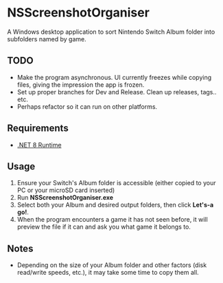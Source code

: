 # NSScreenshotOrganiser

A Windows desktop application to sort Nintendo Switch Album folder into subfolders named by game.

## TODO
* Make the program asynchronous. UI currently freezes while copying files, giving the impression the app is frozen. 
* Set up proper branches for Dev and Release. Clean up releases, tags.. etc.
* Perhaps refactor so it can run on other platforms.

## Requirements
*  [.NET 8 Runtime](https://dotnet.microsoft.com/en-us/download/dotnet/8.0)

## Usage
1. Ensure your Switch's Album folder is accessible (either copied to your PC or your microSD card inserted)
2. Run **NSScreenshotOrganiser.exe**
3. Select both your Album and desired output folders, then click **Let's-a go!**.
4. When the program encounters a game it has not seen before, it will preview the file if it can and ask you what game it belongs to.

## Notes
* Depending on the size of your Album folder and other factors (disk read/write speeds, etc.), it may take some time to copy them all. 
